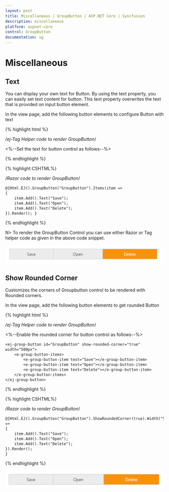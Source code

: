 ```yaml
---
layout: post
title: Miscellaneous | GroupButton | ASP.NET Core | Syncfusion
description: miscellaneous
platform: aspnet-core
control: GroupButton
documentation: ug
---
```


# Miscellaneous

## Text

You can display your own text for Button. By using the text property, you can easily set text content for button. This text property overwrites the text that is provided on input button element.

In the view page, add the following button elements to configure Button with text



{% highlight html %}

/*ej-Tag Helper code to render GroupButton*/

<%--Set the text for button control as follows--%>

 <ej-group-button id="GroupButton">
    <e-group-button-items>
        <e-group-button-item text="Save"></e-group-button-item>
        <e-group-button-item text="Open"></e-group-button-item>
        <e-group-button-item text="Delete"></e-group-button-item>
    </e-group-button-items>
</ej-group-button>


{% endhighlight %}

{% highlight CSHTML%}

/*Razor code to render GroupButton*/

    @{Html.EJ().GroupButton("GroupButton").Items(item =>
    {
        item.Add().Text("Save");
        item.Add().Text("Open");
        item.Add().Text("Delete");
    }).Render(); }


{% endhighlight %}

N> To render the GroupButton Control you can use either Razor or Tag helper code as given in the above code snippet.


![](Miscellaneous_images/text.png)


## Show Rounded Corner

Customizes the corners of Groupbutton control to be rendered with Rounded corners.

In the view page, add the following button elements to get rounded Button

{% highlight html %}

/*ej-Tag Helper code to render GroupButton*/

<%--Enable the rounded corner for button control as follows--%>

    <ej-group-button id="GroupButton" show-rounded-corner="true"  width="500px">
        <e-group-button-items>
            <e-group-button-item text="Save"></e-group-button-item>
            <e-group-button-item text="Open"></e-group-button-item>
            <e-group-button-item text="Delete"></e-group-button-item>
        </e-group-button-items>
    </ej-group-button>


{% endhighlight %}

{% highlight CSHTML%}

/*Razor code to render GroupButton*/

    @{Html.EJ().GroupButton("GroupButton").ShowRoundedCorner(true).Width("500px").Items(item =>
    {
        item.Add().Text("Save");
        item.Add().Text("Open");
        item.Add().Text("Delete");
    }).Render();
    }

{% endhighlight %}

![](Miscellaneous_images/roundedcorner.png)


